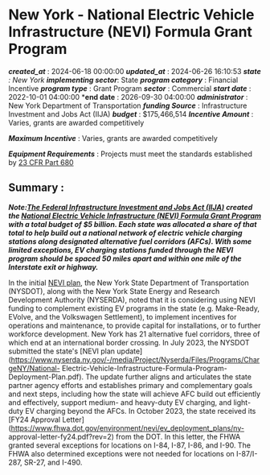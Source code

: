 # New York - National Electric Vehicle Infrastructure (NEVI) Formula Grant Program 
 ***created_at*** : 2024-06-18 00:00:00 
 ***updated_at*** : 2024-06-26 16:10:53 
 ***state** : New York 
 **implementing sector***: State 
 ***program category*** : Financial Incentive 
 ***program type*** : Grant Program 
 ***sector*** : Commercial 
 ***start date*** : 2022-10-01 04:00:00 
 ***end date** : 2026-09-30 04:00:00 
 ***administrator*** : New York Department of Transportation 
 ***funding Source*** : Infrastructure Investment and Jobs Act (IIJA) 
 ***budget*** : $175,466,514 
 ***Incentive Amount*** : Varies, grants are awarded competitively

 
 ***Maximum Incentive*** : Varies, grants are awarded competitively

 
 ***Equipment Requirements*** : Projects must meet the standards established by [23 CFR Part
680](https://www.govinfo.gov/content/pkg/FR-2023-02-28/pdf/2023-03500.pdf)

 
 ## Summary : 
 **_Note:[The Federal Infrastructure Investment and Jobs Act
(IIJA)](https://www.congress.gov/117/plaws/publ58/PLAW-117publ58.pdf#page=993)
created the [National Electric Vehicle Infrastructure (NEVI) Formula Grant
Program](https://www.fhwa.dot.gov/environment/nevi/) with a total budget of $5
billion. Each state was allocated a share of that total to help build out a
national network of electric vehicle charging stations along designated
alternative fuel corridors (AFCs). With some limited exceptions, EV charging
stations funded through the NEVI program should be spaced 50 miles apart and
within one mile of the Interstate exit or highway._**

In the initial [NEVI
plan](https://www.fhwa.dot.gov/environment/nevi/ev_deployment_plans/ny_nevi_plan.pdf),
the New York State Department of Transportation (NYSDOT), along with the New
York State Energy and Research Development Authority (NYSERDA), noted that it
is considering using NEVI funding to complement existing EV programs in the
state (e.g. Make-Ready, EVolve, and the Volkswagen Settlement), to implement
incentives for operations and maintenance, to provide capital for
installations, or to further workforce development. New York has 21
alternative fuel corridors, three of which end at an international border
crossing. In July 2023, the NYSDOT submitted the state's [NEVI plan
update](https://www.nyserda.ny.gov/-/media/Project/Nyserda/Files/Programs/ChargeNY/National-
Electric-Vehicle-Infrastructure-Formula-Program-Deployment-Plan.pdf). The
update further aligns and articulates the state partner agency efforts and
establishes primary and complementary goals and next steps, including how the
state will achieve AFC build out efficiently and effectively, support medium-
and heavy-duty EV charging, and light-duty EV charging beyond the AFCs. In
October 2023, the state received its [FY24 Approval
Letter](https://www.fhwa.dot.gov/environment/nevi/ev_deployment_plans/ny-
approval-letter-fy24.pdf?rev=2) from the DOT. In this letter, the FHWA granted
several exceptions for locations on I-84, I-87, I-86, and I-90. The FHWA also
determined exceptions were not needed for locations on I-87/I-287, SR-27, and
I-490.

 
 